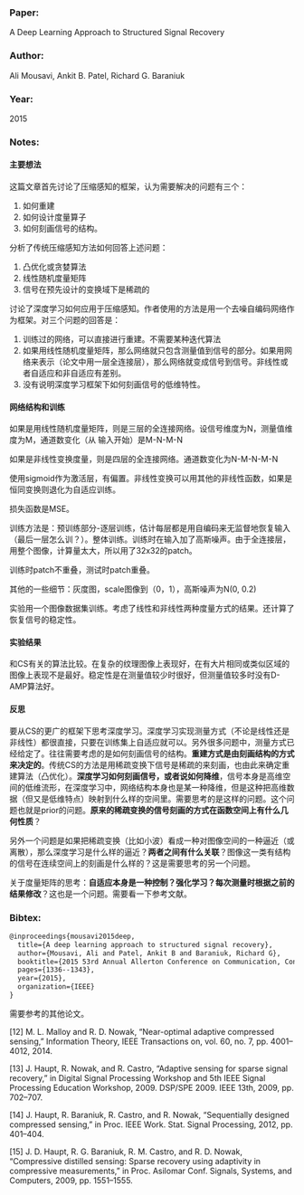 ### Paper: 

A Deep Learning Approach to Structured Signal Recovery

### Author:

Ali Mousavi, Ankit B. Patel, Richard G. Baraniuk

### Year:

2015

### Notes:

#### 主要想法

这篇文章首先讨论了压缩感知的框架，认为需要解决的问题有三个：

1. 如何重建
2. 如何设计度量算子
3. 如何刻画信号的结构。

分析了传统压缩感知方法如何回答上述问题：

1. 凸优化或贪婪算法
2. 线性随机度量矩阵
3. 信号在预先设计的变换域下是稀疏的

讨论了深度学习如何应用于压缩感知。作者使用的方法是用一个去噪自编码网络作为框架。对三个问题的回答是：

1. 训练过的网络，可以直接进行重建。不需要某种迭代算法
2. 如果用线性随机度量矩阵，那么网络就只包含测量值到信号的部分。如果用网络来表示（论文中用一层全连接层），那么网络就变成信号到信号。非线性或者自适应和非自适应有差别。
3. 没有说明深度学习框架下如何刻画信号的低维特性。

#### 网络结构和训练

如果是用线性随机度量矩阵，则是三层的全连接网络。设信号维度为N，测量值维度为M，通道数变化（从 输入开始）是M-N-M-N

如果是非线性变换度量，则是四层的全连接网络。通道数变化为N-M-N-M-N

使用sigmoid作为激活层，有偏置。非线性变换可以用其他的非线性函数，如果是恒同变换则退化为自适应训练。

损失函数是MSE。

训练方法是：预训练部分-逐层训练，估计每层都是用自编码来无监督地恢复输入（最后一层怎么训？）。整体训练。训练时在输入加了高斯噪声。由于全连接层，用整个图像，计算量太大，所以用了32x32的patch。

训练时patch不重叠，测试时patch重叠。

其他的一些细节：灰度图，scale图像到（0，1），高斯噪声为N(0, 0.2)

实验用一个图像数据集训练。考虑了线性和非线性两种度量方式的结果。还计算了恢复信号的稳定性。

#### 实验结果

和CS有关的算法比较。在复杂的纹理图像上表现好，在有大片相同或类似区域的图像上表现不是最好。稳定性是在测量值较少时很好，但测量值较多时没有D-AMP算法好。

#### 反思

要从CS的更广的框架下思考深度学习。深度学习实现测量方式（不论是线性还是非线性）都很直接，只要在训练集上自适应就可以。另外很多问题中，测量方式已经给定了。往往需要考虑的是如何刻画信号的结构。**重建方式是由刻画结构的方式来决定的**。传统CS的方法是用稀疏变换下信号是稀疏的来刻画，也由此来确定重建算法（凸优化）。**深度学习如何刻画信号，或者说如何降维**，信号本身是高维空间的低维流形，在深度学习中，网络结构本身也是某一种降维，但是这种把高维数据（但又是低维特点）映射到什么样的空间里。需要思考的是这样的问题。这个问题也就是prior的问题。**原来的稀疏变换的信号刻画的方式在函数空间上有什么几何性质**？

另外一个问题是如果把稀疏变换（比如小波）看成一种对图像空间的一种逼近（或离散），那么深度学习是什么样的逼近？**两者之间有什么关联**？图像这一类有结构的信号在连续空间上的刻画是什么样的？这是需要思考的另一个问题。

关于度量矩阵的思考：**自适应本身是一种控制？强化学习？每次测量时根据之前的结果修改**？这也是一个问题。需要看一下参考文献。

### Bibtex:

```latex
@inproceedings{mousavi2015deep,
  title={A deep learning approach to structured signal recovery},
  author={Mousavi, Ali and Patel, Ankit B and Baraniuk, Richard G},
  booktitle={2015 53rd Annual Allerton Conference on Communication, Control, and Computing (Allerton)},
  pages={1336--1343},
  year={2015},
  organization={IEEE}
}
```

需要参考的其他论文。

[12] M. L. Malloy and R. D. Nowak, “Near-optimal adaptive compressed sensing,” Information Theory, IEEE Transactions on, vol. 60, no. 7, pp. 4001–4012, 2014.

[13] J. Haupt, R. Nowak, and R. Castro, “Adaptive sensing for sparse signal recovery,” in Digital Signal Processing Workshop and 5th IEEE Signal Processing Education Workshop, 2009. DSP/SPE 2009. IEEE 13th, 2009, pp. 702–707.

[14] J. Haupt, R. Baraniuk, R. Castro, and R. Nowak, “Sequentially designed compressed sensing,” in Proc. IEEE Work. Stat. Signal Processing, 2012, pp. 401–404.

[15] J. D. Haupt, R. G. Baraniuk, R. M. Castro, and R. D. Nowak, “Compressive distilled sensing: Sparse recovery using adaptivity in compressive measurements,” in Proc. Asilomar Conf. Signals, Systems, and Computers, 2009, pp. 1551–1555.